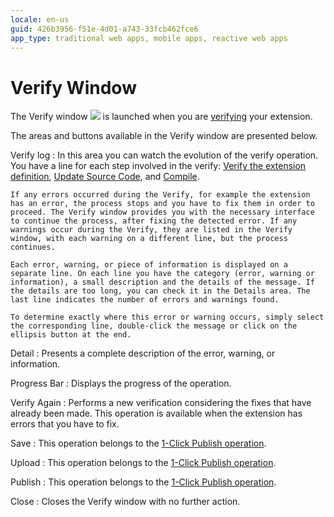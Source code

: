 ```yaml
---
locale: en-us
guid: 426b3956-f51e-4d01-a743-33fcb462fce6
app_type: traditional web apps, mobile apps, reactive web apps
---
```


# Verify Window

The Verify window ![](images/validate.gif) is launched when you are [verifying](<../../../../extensibility-and-integration/integration-studio/extension-life-cycle/extension-verify.md>) your extension.

The areas and buttons available in the Verify window are presented below.

Verify log
:   In this area you can watch the evolution of the verify operation. You have a line for each step involved in the verify: [Verify the extension definition](<../../../../extensibility-and-integration/integration-studio/extension-life-cycle/extension-verify-definition.md>), [Update Source Code](<../../../../extensibility-and-integration/integration-studio/extension-life-cycle/extension-update-source-code.md>), and [Compile](<../../../../extensibility-and-integration/integration-studio/extension-life-cycle/extension-compile.md>).

    If any errors occurred during the Verify, for example the extension has an error, the process stops and you have to fix them in order to proceed. The Verify window provides you with the necessary interface to continue the process, after fixing the detected error. If any warnings occur during the Verify, they are listed in the Verify window, with each warning on a different line, but the process continues.

    Each error, warning, or piece of information is displayed on a separate line. On each line you have the category (error, warning or information), a small description and the details of the message. If the details are too long, you can check it in the Details area. The last line indicates the number of errors and warnings found.

    To determine exactly where this error or warning occurs, simply select the corresponding line, double-click the message or click on the ellipsis button at the end.

Detail
:   Presents a complete description of the error, warning, or information.

Progress Bar
:   Displays the progress of the operation.

Verify Again
:   Performs a new verification considering the fixes that have already been made. This operation is available when the extension has errors that you have to fix.

Save
:   This operation belongs to the [1-Click Publish operation](<../../../../extensibility-and-integration/integration-studio/extension-life-cycle/extension-1-cp.md>).

Upload
:   This operation belongs to the [1-Click Publish operation](<../../../../extensibility-and-integration/integration-studio/extension-life-cycle/extension-1-cp.md>).

Publish
:   This operation belongs to the [1-Click Publish operation](<../../../../extensibility-and-integration/integration-studio/extension-life-cycle/extension-1-cp.md>).

Close
:   Closes the Verify window with no further action.
